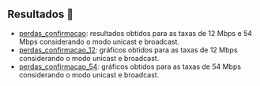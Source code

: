 ## Resultados 🧐

- [perdas_confirmacao](https://github.com/wesnasimone/EA006_TCC_ESP-NOW/tree/main/Dados/Estabilidade/Metodo_3/perdas_confirmacao.txt): resultados obtidos para as taxas de 12 Mbps e 54 Mbps considerando o modo unicast e broadcast.
- [perdas_confirmacao_12](https://github.com/wesnasimone/EA006_TCC_ESP-NOW/tree/main/Dados/Estabilidade/Metodo_3/perdas_confirmacao_12.png): gráficos obtidos para as taxas de 12 Mbps considerando o modo unicast e broadcast.
- [perdas_confirmacao_54](https://github.com/wesnasimone/EA006_TCC_ESP-NOW/tree/main/Dados/Estabilidade/Metodo_3/perdas_confirmacao_54.png): gráficos obtidos para as taxas de 54 Mbps considerando o modo unicast e broadcast.
